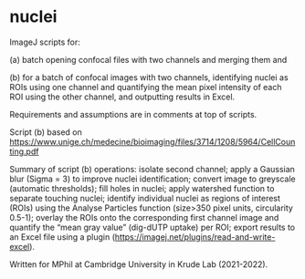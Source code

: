 # nuclei
ImageJ scripts for: 

(a) batch opening confocal files with two channels and merging them and 

(b) for a batch of confocal images with two channels, identifying nuclei as ROIs using one channel and quantifying the mean pixel intensity of each ROI using the other channel, and outputting results in Excel. 

Requirements and assumptions are in comments at top of scripts.


Script (b) based on https://www.unige.ch/medecine/bioimaging/files/3714/1208/5964/CellCounting.pdf

Summary of script (b) operations: isolate second channel;
apply a Gaussian blur (Sigma = 3) to improve nuclei identification; 
convert image to greyscale (automatic thresholds);
fill holes in nuclei; 
apply watershed function to separate touching nuclei; 
identify individual nuclei as regions of interest (ROIs) using the Analyse Particles function (size>350 pixel units, circularity 0.5-1); 
overlay the ROIs onto the corresponding first channel image and quantify the “mean gray value” (dig-dUTP uptake) per ROI; 
export results to an Excel file using a plugin (https://imagej.net/plugins/read-and-write-excel).

Written for MPhil at Cambridge University in Krude Lab (2021-2022).

